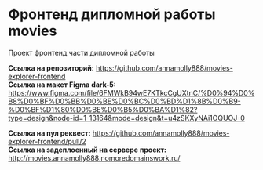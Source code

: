 # Фронтенд дипломной работы movies

Проект фронтенд части дипломной работы


**Ссылка на репозиторий:** https://github.com/annamolly888/movies-explorer-frontend<br/>
**Ссылка на макет Figma dark-5:** https://www.figma.com/file/6FMWkB94wE7KTkcCgUXtnC/%D0%94%D0%B8%D0%BF%D0%BB%D0%BE%D0%BC%D0%BD%D1%8B%D0%B9-%D0%BF%D1%80%D0%BE%D0%B5%D0%BA%D1%82?type=design&node-id=1-13164&mode=design&t=u4zSKXyNAi1OQUOJ-0<br/>

**Ссылка на пул реквест:** https://github.com/annamolly888/movies-explorer-frontend/pull/2<br/>
**Ссылка на задеплоенный на сервере проект:** http://movies.annamolly888.nomoredomainswork.ru/<br/>
